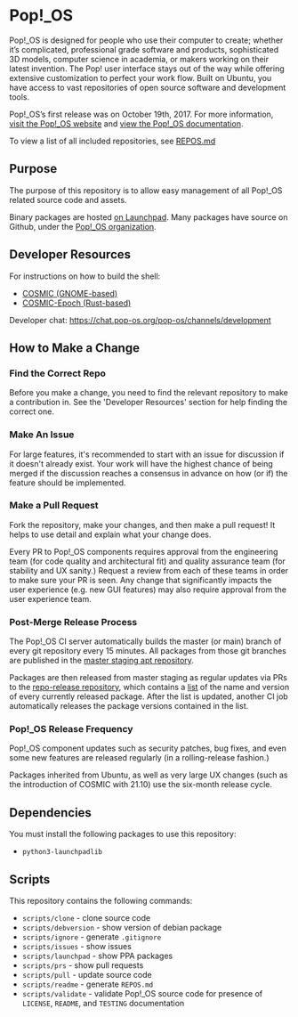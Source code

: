 # Pop!\_OS

Pop!\_OS is designed for people who use their computer to create; whether it’s complicated, professional grade software and products, sophisticated 3D models, computer science in academia, or makers working on their latest invention. The Pop! user interface stays out of the way while offering extensive customization to perfect your work flow. Built on Ubuntu, you have access to vast repositories of open source software and development tools.

Pop!\_OS’s first release was on October 19th, 2017. For more information, [visit the Pop!\_OS website](https://system76.com/pop) and [view the Pop!\_OS documentation](https://pop.system76.com/docs/).

To view a list of all included repositories, see [REPOS.md](./REPOS.md)

## Purpose

The purpose of this repository is to allow easy management of all Pop!\_OS related source code and assets.

Binary packages are hosted [on Launchpad](https://launchpad.net/~system76/+archive/ubuntu/pop/+packages). Many packages have source on Github, under the [Pop!\_OS organization](https://github.com/pop-os).

## Developer Resources

For instructions on how to build the shell:

* [COSMIC (GNOME-based)](https://github.com/pop-os/cosmic)
* [COSMIC-Epoch (Rust-based)](https://github.com/pop-os/cosmic-epoch)
 
Developer chat: https://chat.pop-os.org/pop-os/channels/development

## How to Make a Change

### Find the Correct Repo

Before you make a change, you need to find the relevant repository to make a contribution in. See the 'Developer Resources' section for help finding the correct one. 

### Make An Issue

For large features, it's recommended to start with an issue for discussion if it doesn't already exist. Your work will have the highest chance of being merged if the discussion reaches a consensus in advance on how (or if) the feature should be implemented.

### Make a Pull Request

Fork the repository, make your changes, and then make a pull request! It helps to use detail and explain what your change does. 

Every PR to Pop!_OS components requires approval from the engineering team (for code quality and architectural fit) and quality assurance team (for stability and UX sanity.) Request a review from each of these teams in order to make sure your PR is seen. Any change that significantly impacts the user experience (e.g. new GUI features) may also require approval from the user experience team. 

### Post-Merge Release Process

The Pop!_OS CI server automatically builds the master (or main) branch of every git repository every 15 minutes. All packages from those git branches are published in the [master staging apt repository](http://apt-origin.pop-os.org/staging/master/).

Packages are then released from master staging as regular updates via PRs to the [repo-release repository](https://github.com/pop-os/repo-release/), which contains a [list](https://github.com/pop-os/repo-release/blob/master/sync) of the name and version of every currently released package. After the list is updated, another CI job automatically releases the package versions contained in the list.

### Pop!_OS Release Frequency

Pop!_OS component updates such as security patches, bug fixes, and even some new features are released regularly (in a rolling-release fashion.)

Packages inherited from Ubuntu, as well as very large UX changes (such as the introduction of COSMIC with 21.10) use the six-month release cycle.

## Dependencies

You must install the following packages to use this repository:

- `python3-launchpadlib`

## Scripts

This repository contains the following commands:

- `scripts/clone` - clone source code
- `scripts/debversion` - show version of debian package
- `scripts/ignore` - generate `.gitignore`
- `scripts/issues` - show issues
- `scripts/launchpad` - show PPA packages
- `scripts/prs` - show pull requests
- `scripts/pull` - update source code
- `scripts/readme` - generate `REPOS.md`
- `scripts/validate` - validate Pop!\_OS source code for presence of `LICENSE`, `README`, and `TESTING` documentation
